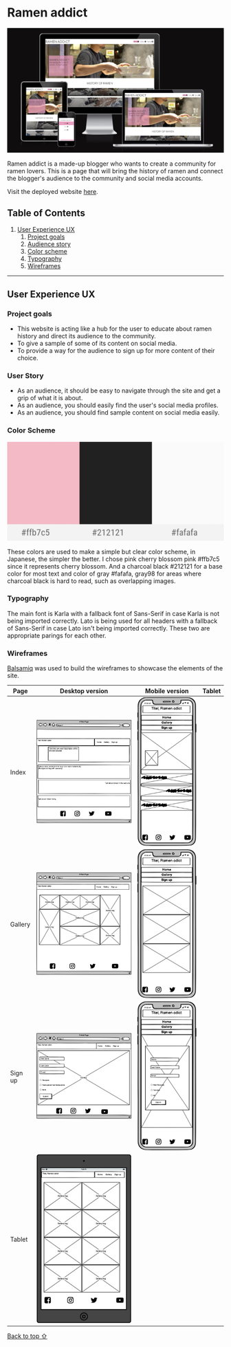 # Ramen addict

![Ramen addict mockup img](assets/redmefiles/mockup.jpg)

Ramen addict is a made-up blogger who wants to create a community for ramen lovers. This is a page that will bring the history of ramen and connect the blogger's audience to the community and social media accounts.

Visit the deployed website [here](https://cbergane.github.io/ramenaddic/index.html/).

## Table of Contents

1. [User Experience UX](#user-experience-ux)
    1. [Project goals](#project-goal)
    2. [Audience story](#Audience-story)
    3. [Color scheme](#color-scheme)
    4. [Typography](#typography)
    5. [Wireframes](#wireframes)

***

## User Experience UX

### Project goals

* This website is acting like a hub for the user to educate about ramen history and direct its audience to the community.
* To give a sample of some of its content on social media.
* To provide a way for the audience to sign up for more content of their choice.

### User Story

* As an audience, it should be easy to navigate through the site and get a grip of what it is about.
* As an audience, you should easily find the user's social media profiles.
* As an audience, you should find sample content on social media easily.

### Color Scheme
![Color Scheme image](assets/redmefiles/color-palette.jpg)
                        
These colors are used to make a simple but clear color scheme, in Japanese, the simpler the better. I chose pink cherry blossom pink #ffb7c5 since it represents cherry blossom. And a charcoal black #212121 for a base color for most text and color of gray #fafafa, gray98 for areas where charcoal black is hard to read, such as overlapping images.

### Typography

The main font is Karla with a fallback font of Sans-Serif in case Karla is not being imported correctly. Lato is being used for all headers with a fallback of Sans-Serif in case Lato isn't being imported correctly. These two are appropriate parings for each other.

### Wireframes

[Balsamiq](https://balsamiq.com) was used to build the wireframes to showcase the elements of the site.

Page | Desktop version | Mobile version | Tablet
--- | --- | --- | ---|
Index | ![Desktop index wireframe image](assets/wireframes/index.html.png) | ![Mobile index wireframe image](assets/wireframes/Phone%20main.png)
Gallery | ![Desktop gallery wireframe image](assets/wireframes/Gallery.html.png) | ![Mobile gallery wireframe image](assets/wireframes/Phone%20gallery.png)
Sign up | ![Desktop sign up wireframes image](assets/wireframes/Sign%20up.png) | ![Mobile sign up wireframes image](assets/wireframes/Sign%20up_2.png)
Tablet | ![Desktop tablet wireframe image](assets/wireframes/Tablet.png)

[Back to top ⇧](#Ramen-addict)